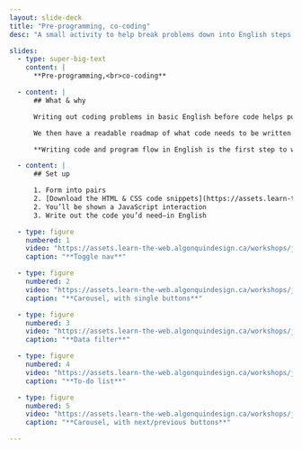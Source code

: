 ```yaml
---
layout: slide-deck
title: "Pre-programming, co-coding"
desc: "A small activity to help break problems down into English steps and describe each thing that’s happening in a interaction."

slides:
  - type: super-big-text
    content: |
      **Pre-programming,<br>co-coding**

  - content: |
      ## What & why

      Writing out coding problems in basic English before code helps put our brains in the right mindset.

      We then have a readable roadmap of what code needs to be written and where to write it.

      **Writing code and program flow in English is the first step to writing actual code.**

  - content: |
      ## Set up

      1. Form into pairs
      2. [Download the HTML & CSS code snippets](https://assets.learn-the-web.algonquindesign.ca/workshops/jquery-jq-what/pre-programming-co-coding-code-snippets.zip)
      2. You’ll be shown a JavaScript interaction
      3. Write out the code you’d need—in English

  - type: figure
    numbered: 1
    video: "https://assets.learn-the-web.algonquindesign.ca/workshops/jquery-jq-what/toggle-nav.mp4"
    caption: "**Toggle nav**"

  - type: figure
    numbered: 2
    video: "https://assets.learn-the-web.algonquindesign.ca/workshops/jquery-jq-what/carousel-single-buttons.mp4"
    caption: "**Carousel, with single buttons**"

  - type: figure
    numbered: 3
    video: "https://assets.learn-the-web.algonquindesign.ca/workshops/jquery-jq-what/data-filter.mp4"
    caption: "**Data filter**"

  - type: figure
    numbered: 4
    video: "https://assets.learn-the-web.algonquindesign.ca/workshops/jquery-jq-what/to-do-list.mp4"
    caption: "**To-do list**"

  - type: figure
    numbered: 5
    video: "https://assets.learn-the-web.algonquindesign.ca/workshops/jquery-jq-what/carousel-next-prev.mp4"
    caption: "**Carousel, with next/previous buttons**"

---
```

